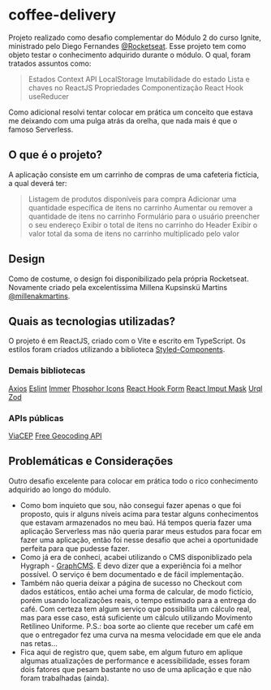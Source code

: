 # coffee-delivery

Projeto realizado como desafio complementar do Módulo 2 do curso Ignite, ministrado pelo Diego Fernandes [@Rocketseat](https://www.rocketseat.com.br/).
Esse projeto tem como objeto testar o conhecimento adquirido durante o módulo. O qual, foram tratados assuntos como:
> Estados
> Context API
> LocalStorage
> Imutabilidade do estado
> Lista e chaves no ReactJS
> Propriedades
> Componentização
> React Hook useReducer

Como adicional resolvi tentar colocar em prática um conceito que estava me deixando com uma pulga atrás da orelha, que nada mais é que o famoso Serverless.

## O que é o projeto?
A aplicação consiste em um carrinho de compras de uma cafeteria fictícia, a qual deverá ter:
> Listagem de produtos disponíveis para compra
> Adicionar uma quantidade específica de itens no carrinho
> Aumentar ou remover a quantidade de itens no carrinho
> Formulário para o usuário preencher o seu endereço
> Exibir o total de itens no carrinho do Header
> Exibir o valor total da soma de itens no carrinho multiplicado pelo valor

## Design
Como de costume, o design foi disponibilizado pela própria Rocketseat.
Novamente criado pela excelentíssima Millena Kupsinskü Martins [@millenakmartins](https://www.linkedin.com/in/millenakmartins).

## Quais as tecnologias utilizadas?
O projeto é em ReactJS, criado com o Vite e escrito em TypeScript.
Os estilos foram criados utilizando a biblioteca [Styled-Components](https://www.npmjs.com/package/styled-components).

### Demais bibliotecas
[Axios](https://www.npmjs.com/package/axios)
[Eslint](https://www.npmjs.com/package/eslint)
[Immer](https://www.npmjs.com/package/immer)
[Phosphor Icons](https://www.npmjs.com/package/phosphor-react)
[React Hook Form](https://www.npmjs.com/package/react-hook-form)
[React Imput Mask](https://www.npmjs.com/package/react-input-mask)
[Urql](https://www.npmjs.com/package/urql)
[Zod](https://www.npmjs.com/package/zod)


### APIs públicas
[ViaCEP](https://viacep.com.br)
[Free Geocoding API](https://geocode.maps.co)

## Problemáticas e Considerações
Outro desafio excelente para colocar em prática todo o rico conhecimento adquirido ao longo do módulo.
- Como bom inquieto que sou, não consegui fazer apenas o que foi proposto, quis ir alguns níveis acima para testar alguns conhecimentos que estavam armazenados no meu baú. Há tempos queria fazer uma aplicação Serverless mas não queria parar meus estudos para focar em fazer uma aplicação, então foi nesse desafio que achei a oportunidade perfeita para que pudesse fazer.
- Como já era de conheci, acabei utilizando o CMS disponiblizado pela Hygraph - [GraphCMS](https://app.hygraph.com/). E devo dizer que a experiência foi a melhor possível. O serviço é bem documentado e de fácil implementação.
- Também não queria deixar a página de sucesso no Checkout com dados estáticos, então achei uma forma de calcular, de modo fictício, porém usando localizações reais, o tempo estimado para a entrega do café. Com certeza tem algum serviço que possibilita um cálculo real, mas para esse caso, está suficiente um cálculo utilizando Movimento Retílineo Uniforme. P.S.: boa sorte ao cliente que receber um café em que o entregador fez uma curva na mesma velocidade em que ele anda nas retas...
- Fica aqui de registro que, quem sabe, em algum futuro em aplique algumas atualizações de performance e acessibilidade, esses foram dois fatores que pesam bastante no uso de uma aplicação e que não foram trabalhadas (ainda).